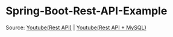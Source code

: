 # Spring-Boot-Rest-API-Example

Source: <a href="https://www.youtube.com/watch?v=Zo9xQzibp4Y&t=584s">Youtube(Rest API)</a> | <a href="https://www.youtube.com/watch?v=IucFDX3RO9U">Youtube(Rest API + MySQL)</a>

